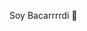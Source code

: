 Soy Bacarrrrdi 👅
<!---
vitalycabrera/vitalycabrera is a ✨ special ✨ repository because its `README.md` (this file) appears on your GitHub profile.
You can click the Preview link to take a look at your changes.
--->
